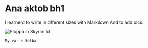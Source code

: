 # Ana aktob bh1
I learnerd to write in different sizes with Markdown
And to add pics.

![Floppa in Skyrim lol](https://preview.redd.it/0w7kozxxhhd71.png?width=800&format=png&auto=webp&s=8a4bac0c4e6db9713f5ff3e0d3c1857213cacb07)
``` Python
My var = Selba
```

